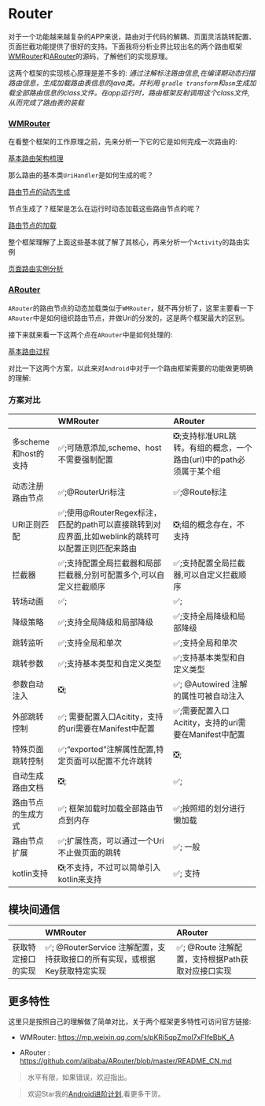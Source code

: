# Router

对于一个功能越来越复杂的APP来说，路由对于代码的解耦、页面灵活跳转配置、页面拦截功能提供了很好的支持。下面我将分析业界比较出名的两个路由框架[WMRouter](https://github.com/meituan/WMRouter)和[ARouter](https://github.com/alibaba/ARouter)的源码，了解他们的实现原理。

这两个框架的实现核心原理是差不多的: *通过注解标注路由信息,在编译期动态扫描路由信息，生成加载路由表信息的java类。并利用 `gradle transform`和`asm`生成加载全部路由信息的class文件。在app运行时，路由框架反射调用这个class文件,从而完成了路由表的装载*

### [WMRouter](https://github.com/meituan/WMRouter)

在看整个框架的工作原理之前，先来分析一下它的它是如何完成一次路由的:

[基本路由架构梳理](https://github.com/SusionSuc/AdvancedAndroid/blob/master/router/WMRouter/%E5%9F%BA%E6%9C%AC%E8%B7%AF%E7%94%B1%E6%9E%B6%E6%9E%84%E6%A2%B3%E7%90%86.md)

那么路由的基本类`UriHandler`是如何生成的呢？

[路由节点的动态生成](https://github.com/SusionSuc/AdvancedAndroid/blob/master/router/WMRouter/%E8%B7%AF%E7%94%B1%E8%8A%82%E7%82%B9%E7%9A%84%E5%8A%A8%E6%80%81%E7%94%9F%E6%88%90.md)

节点生成了？框架是怎么在运行时动态加载这些路由节点的呢？

[路由节点的加载](https://github.com/SusionSuc/AdvancedAndroid/blob/master/router/WMRouter/%E8%B7%AF%E7%94%B1%E8%8A%82%E7%82%B9%E7%9A%84%E5%8A%A0%E8%BD%BD.md)

整个框架理解了上面这些基本就了解了其核心，再来分析一个`Activity`的路由实例

[页面路由实例分析](https://github.com/SusionSuc/AdvancedAndroid/blob/master/router/WMRouter/%E9%A1%B5%E9%9D%A2%E8%B7%AF%E7%94%B1%E5%AE%9E%E4%BE%8B%E5%88%86%E6%9E%90.md)


### [ARouter](https://github.com/alibaba/ARouter)

`ARouter`的路由节点的动态加载类似于`WMRouter`，就不再分析了，这里主要看一下`ARouter`中是如何组织路由节点，并做Uri的分发的，这是两个框架最大的区别。

接下来就来看一下这两个点在`ARouter`中是如何处理的:

[基本路由过程](https://github.com/SusionSuc/AdvancedAndroid/blob/master/router/ARouter/%E5%9F%BA%E6%9C%AC%E8%B7%AF%E7%94%B1%E8%BF%87%E7%A8%8B.md)

对比一下这两个方案，以此来对`Android`中对于一个路由框架需要的功能做更明确的理解:

### 方案对比

|  | WMRouter | ARouter |
|:------|:------|:------|
|多scheme和host的支持|✅;可随意添加,scheme、host不需要强制配置|❎;支持标准URL跳转。有组的概念，一个路由(url)中的path必须属于某个组 |
|动态注册路由节点|✅;@RouterUri标注|✅;@Route标注 |
|URI正则匹配|✅;使用@RouterRegex标注，匹配的path可以直接跳转到对应界面,比如weblink的跳转可以配置正则匹配来路由|❎;组的概念存在，不支持 |
|拦截器|✅;支持配置全局拦截器和局部拦截器,分别可配置多个,可以自定义拦截顺序|✅;支持配置全局拦截器,可以自定义拦截顺序 |
|转场动画|✅;|✅;|
|降级策略|✅;支持全局降级和局部降级|✅;支持全局降级和局部降级 |
|跳转监听|✅;支持全局和单次|✅;支持全局和单次|
|跳转参数|✅;支持基本类型和自定义类型 |✅;支持基本类型和自定义类型 |
|参数自动注入|❎;|✅; @Autowired 注解的属性可被自动注入 |
|外部跳转控制|✅; 需要配置入口Acitity，支持的uri需要在Manifest中配置|✅;需要配置入口Acitity，支持的uri需要在Manifest中配置|
|特殊页面跳转控制|✅;“exported”注解属性配置,特定页面可以配置不允许跳转|❎;|
|自动生成路由文档|❎;|✅;  |
|路由节点的生成方式|✅; 框架加载时加载全部路由节点到内存|✅;按照组的划分进行懒加载|
|路由节点扩展|✅;扩展性高，可以通过一个Uri不止做页面的跳转|✅; 一般 |
|kotlin支持|❎;不支持，不过可以简单引入kotlin来支持|✅; 支持|


## 模块间通信

|  | WMRouter | ARouter |
| :------| :------ | :------ |
|获取特定接口的实现|✅; @RouterService 注解配置，支持获取接口的所有实现，或根据Key获取特定实现|✅; @Route 注解配置，支持根据Path获取对应接口实现|


## 更多特性

这里只是按照自己的理解做了简单对比，关于两个框架更多特性可访问官方链接:

- WMRouter:  https://mp.weixin.qq.com/s/pKRi5qpZmol7xFIfeBbK_A

- ARouter :  https://github.com/alibaba/ARouter/blob/master/README_CN.md

> 水平有限，如果错误，欢迎指出。

>欢迎Star我的[Android进阶计划](https://github.com/SusionSuc/AdvancedAndroid),看更多干货。
